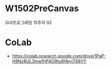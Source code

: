 # W1502PreCanvas
GUI프로그래밍 15주차 02

# CoLab
- https://colab.research.google.com/drive/1PaP-H8Nz8UL3mwfHFAO9tu9HbyiT68VY

